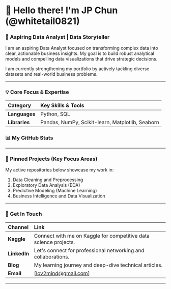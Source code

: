 # 👋 Hello there! I'm JP Chun (@whitetail0821)
### 🚀 Aspiring Data Analyst | Data Storyteller

I am an aspiring Data Analyst focused on transforming complex data into clear, actionable business insights. My goal is to build robust analytical models and compelling data visualizations that drive strategic decisions.

I am currently strengthening my portfolio by actively tackling diverse datasets and real-world business problems.

---

### 💡 Core Focus & Expertise

| Category | Key Skills & Tools |
| :--- | :--- |
| **Languages** | Python, SQL |
| **Libraries** | Pandas, NumPy, Scikit-learn, Matplotlib, Seaborn |

### 📊 My GitHub Stats

---

### 📌 Pinned Projects (Key Focus Areas)

My active repositories below showcase my work in:
1. Data Cleaning and Preprocessing
2. Exploratory Data Analysis (EDA)
3. Predictive Modeling (Machine Learning)
4. Business Intelligence and Data Visualization

---

### 📧 Get In Touch

| Channel | Link |
| :--- | :--- |
| **Kaggle** | Connect with me on Kaggle for competitive data science projects. |
| **LinkedIn** | Let's connect for professional networking and collaborations. |
| **Blog** | My learning journey and deep-dive technical articles. |
| **Email** | [lov2mind@gmail.com] |

---
